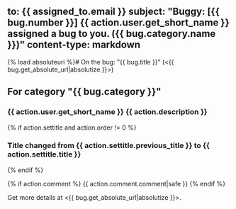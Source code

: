 to: {{ assigned_to.email }}
subject: "Buggy: [{{ bug.number }}] {{ action.user.get_short_name }} assigned a bug to you. ({{ bug.category.name }})"
content-type: markdown
---
{% load absoluteuri %}# On the bug: "{{ bug.title }}" (<{{ bug.get_absolute_url|absolutize }}>)

## For category "{{ bug.category }}"

### {{ action.user.get_short_name }} {{ action.description }}
{% if action.settitle and action.order != 0 %}
### Title changed from **{{ action.settitle.previous_title }}** to **{{ action.settitle.title }}**
{% endif %}

{% if action.comment %}
{{ action.comment.comment|safe }}
{% endif %}

Get more details at <{{ bug.get_absolute_url|absolutize }}>.
